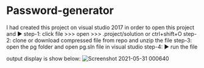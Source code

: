 # Password-generator
I had created this project on visual studio 2017
in order to open this project and ▶
step-1: click file >>> open >>> .project/solution or ctrl+shift+O
step-2: clone or download compressed file from repo and unzip the file
step-3: open the pg folder and open pg.sln file in visual studio
step-4: ▶ run the file 

output display is show below:
![Screenshot 2021-05-31 000640](https://user-images.githubusercontent.com/84743225/120116105-21280400-c1a4-11eb-9aa0-beeaa7f6fa25.png)
